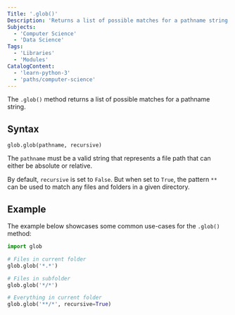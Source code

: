 ```yaml
---
Title: '.glob()'
Description: 'Returns a list of possible matches for a pathname string.'
Subjects:
  - 'Computer Science'
  - 'Data Science'
Tags:
  - 'Libraries'
  - 'Modules'
CatalogContent:
  - 'learn-python-3'
  - 'paths/computer-science'
---
```


The `.glob()` method returns a list of possible matches for a pathname string.

## Syntax

```pseudo
glob.glob(pathname, recursive)
```

The `pathname` must be a valid string that represents a file path that can either be absolute or relative.

By default, `recursive` is set to `False`. But when set to `True`, the pattern `**` can be used to match any files and folders in a given directory.

## Example

The example below showcases some common use-cases for the `.glob()` method:

```py
import glob

# Files in current folder
glob.glob('*.*')

# Files in subfolder
glob.glob('*/*')

# Everything in current folder
glob.glob('**/*', recursive=True)
```
